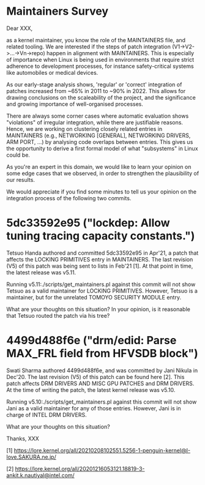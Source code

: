 # Maintainers Survey

Dear XXX,

as a kernel maintainer, you know the role of the MAINTAINERS file, and related tooling. We are interested if the steps of patch integration
(V1->V2->…->Vn->repo) happen in alignment with MAINTAINERS. This is especially of importance when Linux is being used in environments that require strict adherence to development processes, for instance safety-critical systems like automobiles or medical devices.

As our early-stage analysis shows, 'regular' or 'correct' integration of patches increased from ~65% in 2011 to ~90% in 2022. This allows for drawing conclusions on the scaleability of the project, and the significance and growing importance of well-organised processes.

There are always some corner cases where automatic evaluation shows "violations" of irregular integration, while there are justifiable reasons. Hence, we are working on clustering closely related entries in MAINTAINERS (e.g., NETWORKING [GENERAL], NETWORKING DRIVERS, ARM PORT, ...) by analysing code overlaps between entries. This gives us the opportunity to derive a first formal model of what "subsystems" in Linux could be.

As you're an expert in this domain, we would like to learn your opinion on some edge cases that we observed, in order to strengthen the plausibility of our results.

We would appreciate if you find some minutes to tell us your opinion on the integration process of the following two commits.


# 5dc33592e95 ("lockdep: Allow tuning tracing capacity constants.")

Tetsuo Handa authored and committed 5dc33592e95 in Apr'21, a patch that affects the LOCKING PRIMITIVES entry in MAINTAINERS. The last revision (V5) of this patch was being sent to lists in Feb'21 [1]. At that point in time, the latest release was v5.11.

Running v5.11:./scripts/get_maintainers.pl against this commit will not show Tetsuo as a valid maintainer for LOCKING PRIMITIVES. However, Tetsuo is a maintainer, but for the unrelated TOMOYO SECURITY MODULE entry.

What are your thoughts on this situation? In your opinion, is it reasonable that Tetsuo routed the patch via his tree?


# 4499d488f6e ("drm/edid: Parse MAX_FRL field from HFVSDB block")

Swati Sharma authored 4499d488f6e, and was committed by Jani Nikula in Dec'20. The last revision (V5) of this patch can be found here [2]. This patch affects DRM DRIVERS AND MISC GPU PATCHES and DRM DRIVERS. At the time of writing the patch, the latest kernel release was v5.10.

Running v5.10:./scripts/get_maintainers.pl against this commit will not show Jani as a valid maintainer for any of those entries. However, Jani is in charge of INTEL DRM DRIVERS.

What are your thoughts on this situation?

Thanks,
  XXX

[1] https://lore.kernel.org/all/20210208102551.5256-1-penguin-kernel@I-love.SAKURA.ne.jp/

[2] https://lore.kernel.org/all/20201216053121.18819-3-ankit.k.nautiyal@intel.com/
